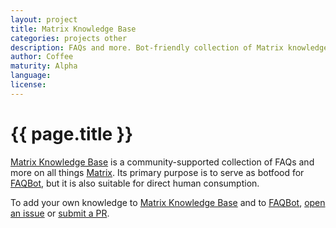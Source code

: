 ```yaml
---
layout: project
title: Matrix Knowledge Base
categories: projects other
description: FAQs and more. Bot-friendly collection of Matrix knowledge. Also suitable for humans.
author: Coffee
maturity: Alpha
language: 
license: 
---
```


# {{ page.title }}
[Matrix Knowledge Base](https://github.com/Matrixcoffee/matrix-knowledge-base) is a community-supported collection of FAQs and more on all things [Matrix](https://matrix.org). Its primary purpose is to serve as botfood for [FAQBot](https://github.com/Matrixcoffee/FAQBot), but it is also suitable for direct human consumption.

To add your own knowledge to [Matrix Knowledge Base](https://github.com/Matrixcoffee/matrix-knowledge-base) and to [FAQBot](https://github.com/Matrixcoffee/FAQBot), [open an issue](https://github.com/Matrixcoffee/matrix-knowledge-base/issues/new) or [submit a PR](https://github.com/Matrixcoffee/matrix-knowledge-base/compare).

